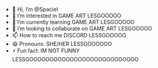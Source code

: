 - 👋 Hi, I’m @Spaciel
- 👀 I’m interested in GAME ART LESGOOOOO
- 🌱 I’m currently learning GAME ART LESGOOOOO
- 💞️ I’m looking to collaborate on GAME ART LESGOOOOO
- 📫 How to reach me DISCORD LESSGOOOOO
- 😄 Pronouns: SHE/HER LESSGOOOOOO
- ⚡ Fun fact: IM NOT FUNNY LESSGOOOOOOOOOOOOOOOOOOOOOOOOOOO

<!---
Spaciel/Spaciel is a ✨ special ✨ repository because its `README.md` (this file) appears on your GitHub profile.
You can click the Preview link to take a look at your changes.
--->
